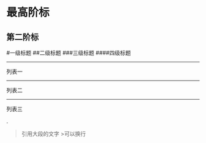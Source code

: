 最高阶标
===

第二阶标
---

#一级标题
##二级标题
###三级标题
####四级标题
***
列表一
***
列表二
***
列表三


[](引用的网址或者链接).

>引用大段的文字
	>可以换行